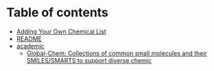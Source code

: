 # Table of contents

* [Adding Your Own Chemical List](README.md)
* [README](<README (1).md>)
* [academic](academic/README.md)
  * [Global-Chem: Collections of common small molecules and their SMILES/SMARTS to support diverse chemic](academic/paper.md)
